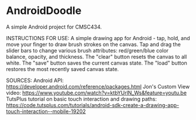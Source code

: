 # AndroidDoodle
A simple Android project for CMSC434.

INSTRUCTIONS FOR USE:
A simple drawing app for Android - tap, hold, and move your finger to draw brush strokes on the canvas. 
Tap and drag the slider bars to change various brush attributes: red/green/blue color balance, opacity, and thickness. 
The "clear" button resets the canvas to all white.
The "save" button saves the current canvas state.
The "load" button restores the most recently saved canvas state. 


SOURCES:
Android API:
https://developer.android.com/reference/packages.html
Jon's Custom View video:
https://www.youtube.com/watch?v=ktbYUrlN_Ws&feature=youtu.be
TutsPlus tutorial on basic touch interaction and drawing paths:
https://code.tutsplus.com/tutorials/android-sdk-create-a-drawing-app-touch-interaction--mobile-19202

